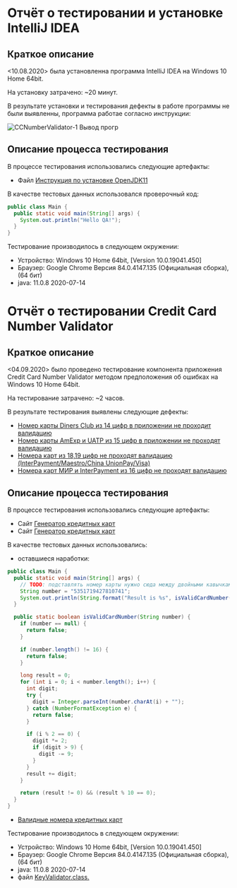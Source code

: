 # Отчёт о тестировании и установке IntelliJ IDEA 

## Краткое описание

<10.08.2020> была установленна программа IntelliJ IDEA на Windows 10 Home 64bit.

На установку затрачено: ~20 минут.

В результате установки и тестирования дефекты в работе программы не были выявленны, программа работае согласно инструкции:

![CCNumberValidator-1 Вывод прогр](https://user-images.githubusercontent.com/61200143/92230837-6c7ee180-eeb4-11ea-9148-a6058cc7de4b.png)


## Описание процесса тестирования

В процессе тестирования использовались следующие артефакты:
* Файл [Инструкция по установке OpenJDK11](https://github.com/netology-code/javaqa-homeworks/blob/master/intro/openjdk11-manual.md)

В качестве тестовых данных использовался проверочный код:

```java
public class Main {
  public static void main(String[] args) {
    System.out.println("Hello QA!");
  }
}
```
Тестирование производилось в следующем окружении:
 * Устройство: Windows 10 Home 64bit, [Version 10.0.19041.450]
 * Браузер: Google Chrome Версия 84.0.4147.135 (Официальная сборка), (64 бит)
 * java: 11.0.8 2020-07-14



# Отчёт о тестировании Credit Card Number Validator

## Краткое описание

<04.09.2020> было проведено тестирование компонента приложения Credit Card Number Validator методом предположения об ошибках на Windows 10 Home 64bit.

На тестирование затрачено: ~2 часов.

В результате тестирования выявлены следующие дефекты:

* [Номер карты Diners Club из 14 цифр в приложении не проходит валидацию](https://github.com/DeminaDaria/Java-HW-1.2_CCNumbValidat/issues/1)
* [Номер карты AmExp и UATP из 15 цифр в приложении не проходят валидацию](https://github.com/DeminaDaria/Java-HW-1.2_CCNumbValidat/issues/2)
* [Номера карт из 18,19 цифр не проходят валидацию (InterPayment/Maestro/China UnionPay/Visa)](https://github.com/DeminaDaria/Java-HW-1.2_CCNumbValidat/issues/3)
* [Номера карт МИР и InterPayment из 16 цифр не проходят валидацию](https://github.com/DeminaDaria/Java-HW-1.2_CCNumbValidat/issues/4)


## Описание процесса тестирования

В процессе тестирования использовались следующие артефакты:
* Сайт [Генератор кредитных карт](https://wtools.io/ru/credit-card-generator)
* Сайт [Генератор кредитных карт](https://creditcardgenerator.in/card-generator/mir)

В качестве тестовых данных использовались:
* оставшиеся наработки:

```java
public class Main {
  public static void main(String[] args) {
    // TODO: подставлять номер карты нужно сюда между двойными кавычками, без пробелов
    String number = "5351719427810741";
    System.out.println(String.format("Result is %s", isValidCardNumber(number) ? "OK" : "FAIL"));
  }

  public static boolean isValidCardNumber(String number) {
    if (number == null) {
      return false;
    }

    if (number.length() != 16) {
      return false;
    }

    long result = 0;
    for (int i = 0; i < number.length(); i++) {
      int digit;
      try {
        digit = Integer.parseInt(number.charAt(i) + "");
      } catch (NumberFormatException e) {
        return false;
      }

      if (i % 2 == 0) {
        digit *= 2;
        if (digit > 9) {
          digit -= 9;
        }
      }
      result += digit;
    }

    return (result != 0) && (result % 10 == 0);
  }
}
```
* [Валидные номера кредитных карт](https://docs.google.com/document/d/197arTZizCLWwVvpkDzsDAL9li7AMBXKeRT8yOFh9Ado/edit?usp=sharing)


Тестирование производилось в следующем окружении:
 * Устройство: Windows 10 Home 64bit, [Version 10.0.19041.450]
 * Браузер: Google Chrome Версия 84.0.4147.135 (Официальная сборка), (64 бит)
 * java: 11.0.8 2020-07-14
 * файл [KeyValidator.class.](https://github.com/netology-code/javaqa-homeworks/blob/master/intro/artifacts/KeyValidator.class)
